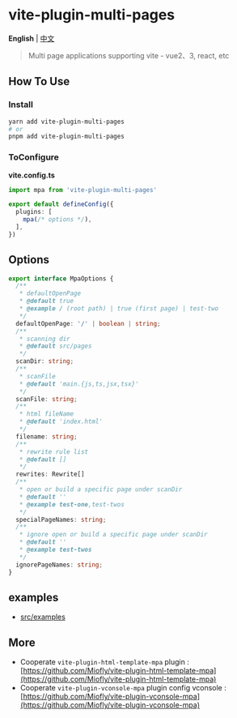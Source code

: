 # vite-plugin-multi-pages

**English** | [中文](./README.zh_CN.md)

> Multi page applications supporting vite - vue2、3, react, etc

## How To Use

### Install

```sh
yarn add vite-plugin-multi-pages
# or
pnpm add vite-plugin-multi-pages
```

### ToConfigure

**vite.config.ts**

```typescript
import mpa from 'vite-plugin-multi-pages'

export default defineConfig({
  plugins: [
    mpa(/* options */),
  ],
})
```

## Options

```typescript
export interface MpaOptions {
  /**
   * defaultOpenPage
   * @default true
   * @example / (root path) | true (first page) | test-two
   */
  defaultOpenPage: '/' | boolean | string;
  /**
   * scanning dir
   * @default src/pages
   */
  scanDir: string;
  /**
   * scanFile
   * @default 'main.{js,ts,jsx,tsx}'
   */
  scanFile: string;
  /**
   * html fileName
   * @default 'index.html'
   */
  filename: string;
  /**
   * rewrite rule list
   * @default []
   */
  rewrites: Rewrite[]
  /**
   * open or build a specific page under scanDir
   * @default ''
   * @example test-one,test-twos
   */
  specialPageNames: string;
  /**
   * ignore open or build a specific page under scanDir
   * @default ''
   * @example test-twos
   */
  ignorePageNames: string;
}
```

## examples

- [src/examples](https://github.com/Miofly/vite-plugin-multi-pages/tree/master/examples/vite-plugin-demo)

## More

- Cooperate `vite-plugin-html-template-mpa`
  plugin : [https://github.com/Miofly/vite-plugin-html-template-mpa](https://github.com/Miofly/vite-plugin-html-template-mpa)
- Cooperate `vite-plugin-vconsole-mpa` plugin config
  vconsole : [https://github.com/Miofly/vite-plugin-vconsole-mpa](https://github.com/Miofly/vite-plugin-vconsole-mpa)
